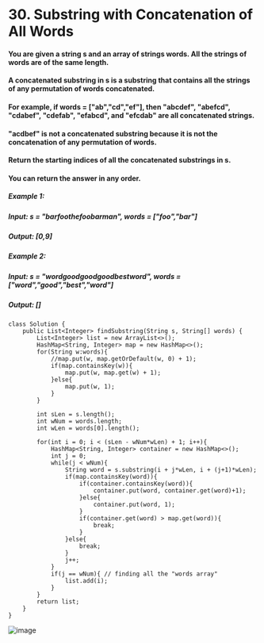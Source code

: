 # 30. Substring with Concatenation of All Words

#### You are given a string s and an array of strings words. All the strings of words are of the same length.
#### A concatenated substring in s is a substring that contains all the strings of any permutation of words concatenated.

#### For example, if words = ["ab","cd","ef"], then "abcdef", "abefcd", "cdabef", "cdefab", "efabcd", and "efcdab" are all concatenated strings. 
#### "acdbef" is not a concatenated substring because it is not the concatenation of any permutation of words.
#### Return the starting indices of all the concatenated substrings in s. 
#### You can return the answer in any order.

##### Example 1:
#####    Input: s = "barfoothefoobarman", words = ["foo","bar"]
#####    Output: [0,9]
##### Example 2: 
#####    Input: s = "wordgoodgoodgoodbestword", words = ["word","good","best","word"]
#####    Output: []


```
class Solution {
    public List<Integer> findSubstring(String s, String[] words) {
        List<Integer> list = new ArrayList<>();
        HashMap<String, Integer> map = new HashMap<>();
        for(String w:words){
            //map.put(w, map.getOrDefault(w, 0) + 1);
            if(map.containsKey(w)){
                map.put(w, map.get(w) + 1);
            }else{
                map.put(w, 1);
            }
        }

        int sLen = s.length();
        int wNum = words.length;
        int wLen = words[0].length();

        for(int i = 0; i < (sLen - wNum*wLen) + 1; i++){
            HashMap<String, Integer> container = new HashMap<>();
            int j = 0;
            while(j < wNum){
                String word = s.substring(i + j*wLen, i + (j+1)*wLen);
                if(map.containsKey(word)){
                    if(container.containsKey(word)){
                        container.put(word, container.get(word)+1);
                    }else{
                        container.put(word, 1);
                    }
                    if(container.get(word) > map.get(word)){
                        break;
                    }
                }else{
                    break;
                }
                j++;
            }
            if(j == wNum){ // finding all the "words array"
                list.add(i);
            }
        }
        return list;
    }
}
```

![image](https://user-images.githubusercontent.com/97871497/196357348-23ed962f-d7b1-4403-89e9-bd2187d3ab27.png)
